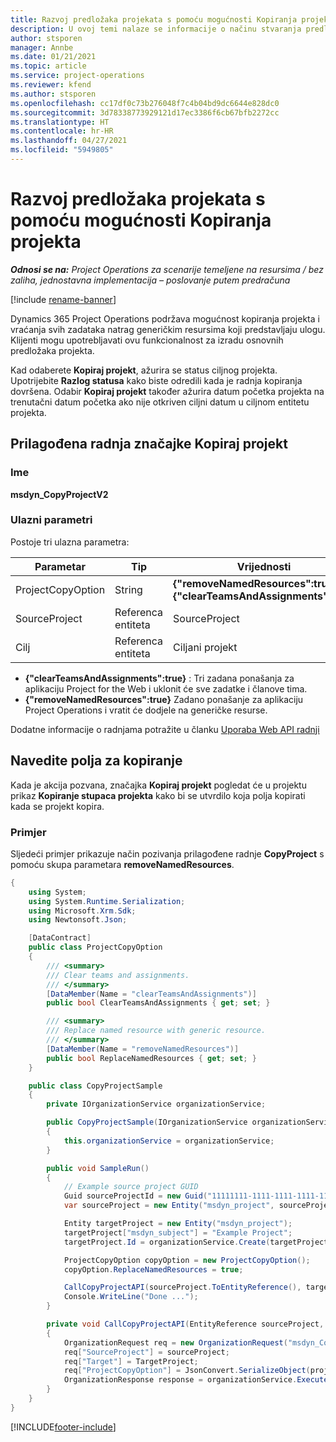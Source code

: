 ```yaml
---
title: Razvoj predložaka projekata s pomoću mogućnosti Kopiranja projekta
description: U ovoj temi nalaze se informacije o načinu stvaranja predložaka projekta s pomoću prilagođene radnje Kopiraj projekt.
author: stsporen
manager: Annbe
ms.date: 01/21/2021
ms.topic: article
ms.service: project-operations
ms.reviewer: kfend
ms.author: stsporen
ms.openlocfilehash: cc17df0c73b276048f7c4b04bd9dc6644e828dc0
ms.sourcegitcommit: 3d78338773929121d17ec3386f6cb67bfb2272cc
ms.translationtype: HT
ms.contentlocale: hr-HR
ms.lasthandoff: 04/27/2021
ms.locfileid: "5949805"
---
```

# <a name="develop-project-templates-with-copy-project"></a>Razvoj predložaka projekata s pomoću mogućnosti Kopiranja projekta

_**Odnosi se na:** Project Operations za scenarije temeljene na resursima / bez zaliha, jednostavna implementacija – poslovanje putem predračuna_

[!include [rename-banner](~/includes/cc-data-platform-banner.md)]

Dynamics 365 Project Operations podržava mogućnost kopiranja projekta i vraćanja svih zadataka natrag generičkim resursima koji predstavljaju ulogu. Klijenti mogu upotrebljavati ovu funkcionalnost za izradu osnovnih predložaka projekta.

Kad odaberete **Kopiraj projekt**, ažurira se status ciljnog projekta. Upotrijebite **Razlog statusa** kako biste odredili kada je radnja kopiranja dovršena. Odabir **Kopiraj projekt** također ažurira datum početka projekta na trenutačni datum početka ako nije otkriven ciljni datum u ciljnom entitetu projekta.

## <a name="copy-project-custom-action"></a>Prilagođena radnja značajke Kopiraj projekt 

### <a name="name"></a>Ime 

**msdyn_CopyProjectV2**

### <a name="input-parameters"></a>Ulazni parametri
Postoje tri ulazna parametra:

| Parametar          | Tip   | Vrijednosti                                                   | 
|--------------------|--------|----------------------------------------------------------|
| ProjectCopyOption  | String | **{"removeNamedResources":true}** ili **{"clearTeamsAndAssignments":true}** |
| SourceProject      | Referenca entiteta | SourceProject |
| Cilj             | Referenca entiteta | Ciljani projekt |


- **{"clearTeamsAndAssignments":true}** : Tri zadana ponašanja za aplikaciju Project for the Web i uklonit će sve zadatke i članove tima.
- **{"removeNamedResources":true}** Zadano ponašanje za aplikaciju Project Operations i vratit će dodjele na generičke resurse.

Dodatne informacije o radnjama potražite u članku [Uporaba Web API radnji](/powerapps/developer/common-data-service/webapi/use-web-api-actions)

## <a name="specify-fields-to-copy"></a>Navedite polja za kopiranje 
Kada je akcija pozvana, značajka **Kopiraj projekt** pogledat će u projektu prikaz **Kopiranje stupaca projekta** kako bi se utvrdilo koja polja kopirati kada se projekt kopira.


### <a name="example"></a>Primjer
Sljedeći primjer prikazuje način pozivanja prilagođene radnje **CopyProject** s pomoću skupa parametara **removeNamedResources**.
```C#
{
    using System;
    using System.Runtime.Serialization;
    using Microsoft.Xrm.Sdk;
    using Newtonsoft.Json;

    [DataContract]
    public class ProjectCopyOption
    {
        /// <summary>
        /// Clear teams and assignments.
        /// </summary>
        [DataMember(Name = "clearTeamsAndAssignments")]
        public bool ClearTeamsAndAssignments { get; set; }

        /// <summary>
        /// Replace named resource with generic resource.
        /// </summary>
        [DataMember(Name = "removeNamedResources")]
        public bool ReplaceNamedResources { get; set; }
    }

    public class CopyProjectSample
    {
        private IOrganizationService organizationService;

        public CopyProjectSample(IOrganizationService organizationService)
        {
            this.organizationService = organizationService;
        }

        public void SampleRun()
        {
            // Example source project GUID
            Guid sourceProjectId = new Guid("11111111-1111-1111-1111-111111111111");
            var sourceProject = new Entity("msdyn_project", sourceProjectId);

            Entity targetProject = new Entity("msdyn_project");
            targetProject["msdyn_subject"] = "Example Project";
            targetProject.Id = organizationService.Create(targetProject);

            ProjectCopyOption copyOption = new ProjectCopyOption();
            copyOption.ReplaceNamedResources = true;

            CallCopyProjectAPI(sourceProject.ToEntityReference(), targetProject.ToEntityReference(), copyOption);
            Console.WriteLine("Done ...");
        }

        private void CallCopyProjectAPI(EntityReference sourceProject, EntityReference TargetProject, ProjectCopyOption projectCopyOption)
        {
            OrganizationRequest req = new OrganizationRequest("msdyn_CopyProjectV2");
            req["SourceProject"] = sourceProject;
            req["Target"] = TargetProject;
            req["ProjectCopyOption"] = JsonConvert.SerializeObject(projectCopyOption);
            OrganizationResponse response = organizationService.Execute(req);
        }
    }
}
```


[!INCLUDE[footer-include](../includes/footer-banner.md)]